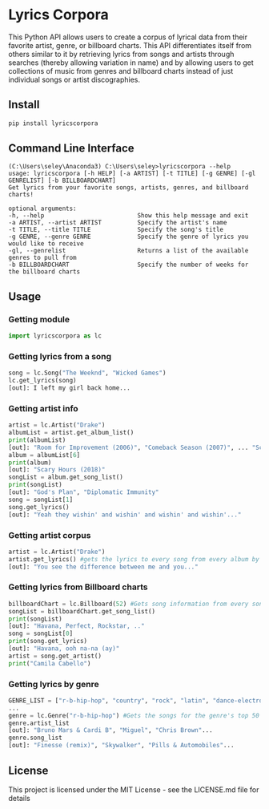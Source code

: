 # Lyrics Corpora
This Python API allows users to create a corpus of lyrical data from their favorite artist, genre, or billboard charts. This API differentiates itself from others similar to it by retrieving lyrics from songs and artists through searches (thereby allowing variation in name) and by allowing users to get collections of music from genres and billboard charts instead of just individual songs or artist discographies.  


## Install 

```python
pip install lyricscorpora
```

## Command Line Interface
```
(C:\Users\seley\Anaconda3) C:\Users\seley>lyricscorpora --help                                                          
usage: lyricscorpora [-h HELP] [-a ARTIST] [-t TITLE] [-g GENRE] [-gl GENRELIST] [-b BILLBOARDCHART]                                                                                                                                                                          
Get lyrics from your favorite songs, artists, genres, and billboard charts!

optional arguments:                                                                                                       
-h, --help                          Show this help message and exit                                                                   
-a ARTIST, --artist ARTIST          Specify the artist's name                                                                         
-t TITLE, --title TITLE             Specify the song's title                                                                          
-g GENRE, --genre GENRE             Specify the genre of lyrics you would like to receive                                             
-gl, --genrelist                    Returns a list of the available genres to pull from                                    
-b BILLBOARDCHART                   Specify the number of weeks for the billboard charts  
```
## Usage

### Getting module
```python
import lyricscorpora as lc
```

### Getting lyrics from a song
```python
song = lc.Song("The Weeknd", "Wicked Games")
lc.get_lyrics(song)
[out]: I left my girl back home...
```

### Getting artist info
```python
artist = lc.Artist("Drake")
albumList = artist.get_album_list()
print(albumList)
[out]: "Room for Improvement (2006)", "Comeback Season (2007)", ... "Scary Hours (2018)"
album = albumList[6]
print(album)
[out]: "Scary Hours (2018)"
songList = album.get_song_list()
print(songList)
[out]: "God's Plan", "Diplomatic Immunity"
song = songList[1]
song.get_lyrics()
[out]: "Yeah they wishin' and wishin' and wishin' and wishin'..."

```
### Getting artist corpus
```python
artist = lc.Artist("Drake")
artist.get_lyrics() #gets the lyrics to every song from every album by the artist
[out]: "You see the difference between me and you..."
```

### Getting lyrics from Billboard charts
```python
billboardChart = lc.Billboard(52) #Gets song information from every song on the charts for the past 52 weeks
songList = billboardChart.get_song_list()
print(songList)
[out]: "Havana, Perfect, Rockstar, .."
song = songList[0]
print(song.get_lyrics)
[out]: "Havana, ooh na-na (ay)"
artist = song.get_artist()
print("Camila Cabello")
```

### Getting lyrics by genre
```python
GENRE_LIST = ["r-b-hip-hop", "country", "rock", "latin", "dance-electronic", "christian", "gospel"]
...
genre = lc.Genre("r-b-hip-hop") #Gets the songs for the genre's top 50 songs for the past 2 years (must be from GENRE_LIST) 
genre.artist_list
[out]: "Bruno Mars & Cardi B", "Miguel", "Chris Brown"...
genre.song_list
[out]: "Finesse (remix)", "Skywalker", "Pills & Automobiles"...
```

## License
This project is licensed under the MIT License - see the LICENSE.md file for details
